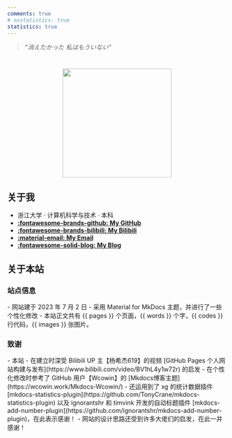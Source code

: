 ```yaml
---
comments: true
# nostatistics: true
statistics: true
---
```


> *“消えたかった 私はもういない”*

<h1></h1>

<div align="center">
  <img src="../assets/images/icon-boy-circle-transparent.png" width=250>
</div>

<h2>关于我</h2>

- 浙江大学 · 计算机科学与技术 · 本科
- **[:fontawesome-brands-github: My GitHub](https://github.com/flyburg)**
- **[:fontawesome-brands-bilibili: My Bilibili](https://space.bilibili.com/85414704)**
- **[:material-email: My Email](mailto:<flyburg@outlook.com>)**
- **[:fontawesome-solid-blog: My Blog](https://blog.flyburg.cc/)**

<h2>关于本站</h2>

<h3>站点信息</h3>
- 网站建于 2023 年 7 月 2 日
- 采用 Material for MkDocs 主题，并进行了一些个性化修改
- 本站正文共有 {{ pages }} 个页面，{{ words }} 个字，{{ codes }} 行代码，{{ images }} 张图片。


<h3>致谢</h3>
- 本站
    - 在建立时深受 Bilibili UP 主【杨希杰619】的视频 [GitHub Pages 个人网站构建与发布](https://www.bilibili.com/video/BV1hL4y1w72r) 的启发
    - 在个性化修改时参考了 GitHub 用户【Wcowin】的 [Mkdocs博客主题](https://wcowin.work/Mkdocs-Wcowin/)
    - 还运用到了 xg 的统计数据插件 [mkdocs-statistics-plugin](https://github.com/TonyCrane/mkdocs-statistics-plugin) 以及 ignorantshr 和 timvink 开发的自动标题插件 [mkdocs-add-number-plugin](https://github.com/ignorantshr/mkdocs-add-number-plugin)，在此表示感谢！
- 网站的设计思路还受到许多大佬们的启发，在此一并感谢！